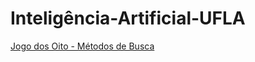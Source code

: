 # Inteligência-Artificial-UFLA

[Jogo dos Oito - Métodos de Busca](https://github.com/OsvaldoUfla/Jogo-dos-Oito-Metodos-de-Busca-)
